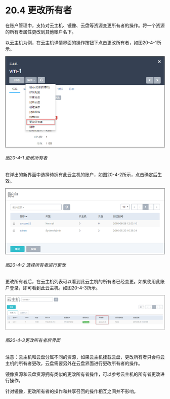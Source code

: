 # 20.4 更改所有者

在账户管理中，支持对云主机、镜像、云盘等资源变更所有者的操作。将一个资源的所有者属性更改到其他账户名下。

以云主机为例，在云主机详情界面的操作按钮下点击更改所有者，如图20-4-1所示。

![png](../images/20-4-1.png "图20-4-1 更改所有者")
###### 图20-4-1 更改所有者

在弹出的新界面中选择待拥有此云主机的账户，如图20-4-2所示，点击确定后生效。

![png](../images/20-4-2.png "图20-4-2 选择所有者进行更改")
###### 图20-4-2 选择所有者进行更改

更改所有者后，在云主机列表可以看到此云主机的所有者已经变更。如果使用此账户登录，即可看到此云主机。如图20-4-3所示。

![png](../images/20-4-3.png "图20-4-3更改所有者后界面")
###### 图20-4-3更改所有者后界面

注意：云主机和云盘分属不同的资源，如果云主机挂载云盘，更改所有者只会将云主机的所有者更改，云盘需要另外在云盘界面进行更改所有者的操作。

镜像资源和云盘资源拥有类似的更改所有者操作，可以参考云主机的所有者更改进行操作。

针对镜像，更改所有者的操作和共享召回的操作相互之间并不影响。


